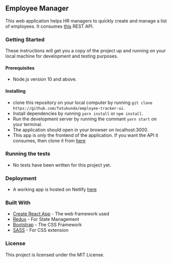 ## Employee Manager

This web application helps HR managers to quickly create and manage a list of employees.
It consumes [this](https://github.com/fatukunda/employee-tracker) REST API.

### Getting Started

These instructions will get you a copy of the project up and running on your local machine for development and testing purposes.

#### Prerequisites

- Node.js version 10 and above.

#### Installing

- clone this repository on your local computer by running `git clone https://github.com/fatukunda/employee-tracker-ui`.
- Install dependencies by running `yarn install` or `npm install`.
- Run the development server by running the commant `yarn start` on your terminal.
- The application should open in your browser on localhost:3000.
- This app is only the frontend of the application. If you want the API it consumes, then clone it from [here](https://github.com/fatukunda/employee-tracker-ui)

### Running the tests

- No tests have been written for this project yet.

### Deployment

- A working app is hosted on Netlify [here](https://tugende-employees-tracker.netlify.app/)

### Built With

- [Create React App](https://create-react-app.dev/docs/getting-started/) - The web framework used
- [Redux](https://redux.js.org/) - For State Management
- [Bootstrap](https://getbootstrap.com/) - The CSS Framework
- [SASS](https://sass-lang.com/) - For CSS extension

### License

This project is licensed under the MIT License.
